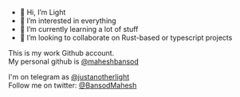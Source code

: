 - 👋 Hi, I’m Light
- 👀 I’m interested in everything
- 🌱 I’m currently learning a lot of stuff
- 💞️ I’m looking to collaborate on Rust-based or typescript projects

This is my work Github account.  
My personal github is <a href="https://github.com/maheshbansod">@maheshbansod</a>

I'm on telegram as <a href="https://t.me/justanotherlight">@justanotherlight</a>  
Follow me on twitter: <a href="https://twitter.com/BansodMahesh">@BansodMahesh</a>


